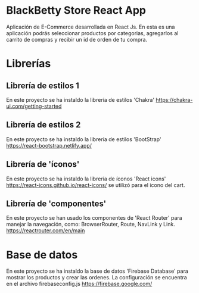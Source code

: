 
# BlackBetty Store React App

Aplicación de E-Commerce desarrollada en React Js. En esta es una aplicación  podrás seleccionar productos por categorias, agregarlos al carrito de compras y recibir un id de orden de tu compra.

# Librerías

## Librería de estilos 1

En este  proyecto se ha instaldo la librería de estilos 'Chakra' 
https://chakra-ui.com/getting-started

## Librería de estilos 2

En este  proyecto se ha instaldo la librería de estilos 'BootStrap' 
https://react-bootstrap.netlify.app/

##  Librería de 'íconos'

En este  proyecto se ha instaldo la librería de íconos 'React icons' 
https://react-icons.github.io/react-icons/
se utilizó <BsCartFill/> para el icono del cart.

##  Librería de 'componentes'
En este proyecto se han usado los componentes de 'React Router' para manejar la navegación, como: BrowserRouter, Route, NavLink y Link.
https://reactrouter.com/en/main


# Base de datos
En este  proyecto se ha instaldo la base de datos 'Firebase Database' para mostrar los productos y crear las ordenes. La configuración se encuentra en el archivo firebaseconfig.js
https://firebase.google.com/

